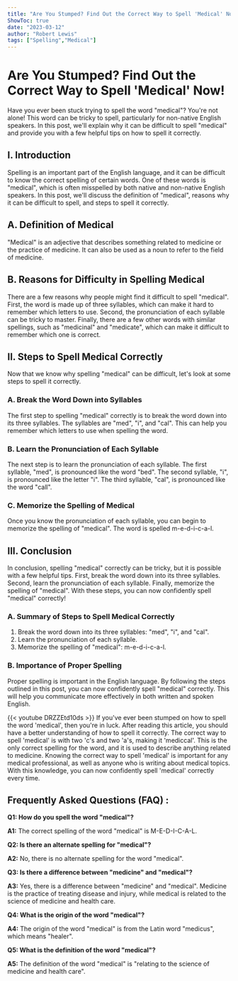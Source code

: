 ```yaml
---
title: "Are You Stumped? Find Out the Correct Way to Spell 'Medical' Now!"
ShowToc: true 
date: "2023-03-12"
author: "Robert Lewis" 
tags: ["Spelling","Medical"]
---
```

# Are You Stumped? Find Out the Correct Way to Spell 'Medical' Now!

Have you ever been stuck trying to spell the word "medical"? You're not alone! This word can be tricky to spell, particularly for non-native English speakers. In this post, we'll explain why it can be difficult to spell "medical" and provide you with a few helpful tips on how to spell it correctly.

## I. Introduction

Spelling is an important part of the English language, and it can be difficult to know the correct spelling of certain words. One of these words is "medical", which is often misspelled by both native and non-native English speakers. In this post, we'll discuss the definition of "medical", reasons why it can be difficult to spell, and steps to spell it correctly. 

## A. Definition of Medical

"Medical" is an adjective that describes something related to medicine or the practice of medicine. It can also be used as a noun to refer to the field of medicine. 

## B. Reasons for Difficulty in Spelling Medical

There are a few reasons why people might find it difficult to spell "medical". First, the word is made up of three syllables, which can make it hard to remember which letters to use. Second, the pronunciation of each syllable can be tricky to master. Finally, there are a few other words with similar spellings, such as "medicinal" and "medicate", which can make it difficult to remember which one is correct. 

## II. Steps to Spell Medical Correctly

Now that we know why spelling "medical" can be difficult, let's look at some steps to spell it correctly. 

### A. Break the Word Down into Syllables

The first step to spelling "medical" correctly is to break the word down into its three syllables. The syllables are "med", "i", and "cal". This can help you remember which letters to use when spelling the word. 

### B. Learn the Pronunciation of Each Syllable

The next step is to learn the pronunciation of each syllable. The first syllable, "med", is pronounced like the word "bed". The second syllable, "i", is pronounced like the letter "i". The third syllable, "cal", is pronounced like the word "call". 

### C. Memorize the Spelling of Medical

Once you know the pronunciation of each syllable, you can begin to memorize the spelling of "medical". The word is spelled m-e-d-i-c-a-l. 

## III. Conclusion

In conclusion, spelling "medical" correctly can be tricky, but it is possible with a few helpful tips. First, break the word down into its three syllables. Second, learn the pronunciation of each syllable. Finally, memorize the spelling of "medical". With these steps, you can now confidently spell "medical" correctly! 

### A. Summary of Steps to Spell Medical Correctly

1. Break the word down into its three syllables: "med", "i", and "cal". 
2. Learn the pronunciation of each syllable. 
3. Memorize the spelling of "medical": m-e-d-i-c-a-l. 

### B. Importance of Proper Spelling

Proper spelling is important in the English language. By following the steps outlined in this post, you can now confidently spell "medical" correctly. This will help you communicate more effectively in both written and spoken English.

{{< youtube DRZZEtd10ds >}} 
If you've ever been stumped on how to spell the word 'medical', then you're in luck. After reading this article, you should have a better understanding of how to spell it correctly. The correct way to spell 'medical' is with two 'c's and two 'a's, making it 'mediccal'. This is the only correct spelling for the word, and it is used to describe anything related to medicine. Knowing the correct way to spell 'medical' is important for any medical professional, as well as anyone who is writing about medical topics. With this knowledge, you can now confidently spell 'medical' correctly every time.

## Frequently Asked Questions (FAQ) :
**Q1: How do you spell the word "medical"?**

**A1:** The correct spelling of the word "medical" is M-E-D-I-C-A-L.

**Q2: Is there an alternate spelling for "medical"?**

**A2:** No, there is no alternate spelling for the word "medical".

**Q3: Is there a difference between "medicine" and "medical"?**

**A3:** Yes, there is a difference between "medicine" and "medical". Medicine is the practice of treating disease and injury, while medical is related to the science of medicine and health care.

**Q4: What is the origin of the word "medical"?**

**A4:** The origin of the word "medical" is from the Latin word "medicus", which means "healer".

**Q5: What is the definition of the word "medical"?**

**A5:** The definition of the word "medical" is "relating to the science of medicine and health care".






